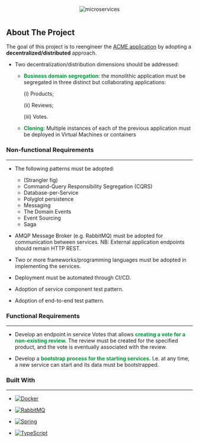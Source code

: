 <div align="center" style="margin-top: 1em; margin-bottom: 3em;">
  <a><img alt="microservices" src=https://i.imgur.com/BzkPOy8.png" alt="acme-project-header"></a>
</div>

<!-- ABOUT THE PROJECT -->
## About The Project

The goal of this project is to reengineer the <a href="https://github.com/ana-rabelo/insis-monolithic-project" target="_blank">ACME application</a> by adopting a **decentralized/distributed** approach.

- Two decentralization/distribution dimensions should be addressed:

    - <span style="color:#009639"><b>Business domain segregation</b></span>: the monolithic application must be segregated in three distinct but collaborating applications:
    
        (i) Products; 
        
        (ii) Reviews;
        
        (iii) Votes.

    - <span style="color:#009639"><b>Cloning</b></span>: Multiple instances of each of the previous application must be deployed in Virtual Machines or containers

### **Non-functional Requirements**
<hr />

- The following patterns must be adopted:

    - (Strangler fig)
    - Command-Query Responsibility Segregation (CQRS)
    - Database-per-Service
    - Polyglot persistence
    - Messaging
    - The Domain Events
    - Event Sourcing
    - Saga  <p>


- AMQP Message Broker (e.g. RabbitMQ) must be adopted for communication between services. 
NB: External application endpoints should remain HTTP REST.

- Two or more frameworks/programming languages must be adopted in implementing the services.
- Deployment must be automated through CI/CD.
- Adoption of service component test pattern.
- Adoption of end-to-end test pattern. 
<p>

### **Functional Requirements**
<hr />

- Develop an endpoint in service Votes that allows <span style="color:#009639"><b>creating a vote for a non-existing review.</b></span> The review must be created for the specified product, and the vote is eventually associated with the review.

- Develop a <span style="color:#009639"><b>bootstrap process for the starting services.</b></span> I.e. at any time, a new service can start and its data must be bootstrapped.

### **Built With**
<hr/>

- [![Docker][docker]][Docker-url]

- [![RabbitMQ][rabbitmq]][RabbitMQ-url]

- [![Spring][spring]][Spring-url]
    
- [![TypeScript][typescript]][typescript-url]

<!-- MARKDOWN LINKS & IMAGES -->
[contributors]: https://img.shields.io/github/contributors/ana-rabelo/insis-project.svg?style=for-the-badge
[contributors-url]: https://github.com/ana-rabelo/insis-project/graphs/contributors
[docker]: https://img.shields.io/badge/Docker-2CA5E0?style=for-the-badge&logo=docker&logoColor=white
[Docker-url]: https://www.docker.com/
[RabbitMQ]: https://img.shields.io/badge/rabbitmq-%23FF6600.svg?&style=for-the-badge&logo=rabbitmq&logoColor=white
[RabbitMQ-url]: https://www.rabbitmq.com/
[Spring]: https://img.shields.io/badge/Spring-6DB33F?style=for-the-badge&logo=spring&logoColor=white
[Spring-url]: https://spring.io/
[Typescript]:https://img.shields.io/badge/TypeScript-007ACC?style=for-the-badge&logo=typescript&logoColor=white
[typescript-url]:https://www.typescriptlang.org/
